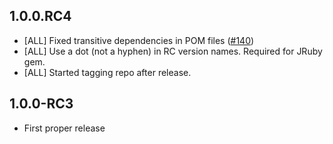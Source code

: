 ## 1.0.0.RC4

* [ALL] Fixed transitive dependencies in POM files ([#140](https://github.com/cucumber/cucumber-jvm/issues/140))
* [ALL] Use a dot (not a hyphen) in RC version names. Required for JRuby gem.
* [ALL] Started tagging repo after release.

## 1.0.0-RC3

* First proper release